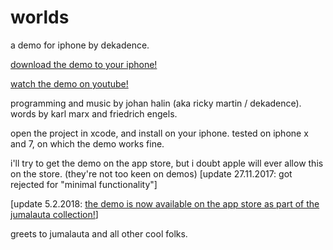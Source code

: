 # worlds

a demo for iphone by dekadence.

[download the demo to your iphone!](https://itunes.apple.com/fi/app/the-jumalauta-collection/id1344164506?mt=8)

[watch the demo on youtube!](https://www.youtube.com/watch?v=cI9C751w01E)

programming and music by johan halin (aka ricky martin / dekadence).
words by karl marx and friedrich engels.

open the project in xcode, and install on your iphone. tested on iphone x and 7, on which the demo works fine.

i'll try to get the demo on the app store, but i doubt apple will ever allow this on the store. (they're not too keen on demos) [update 27.11.2017: got rejected for "minimal functionality"]

[update 5.2.2018: [the demo is now available on the app store as part of the jumalauta collection!](https://itunes.apple.com/fi/app/the-jumalauta-collection/id1344164506?mt=8)]

greets to jumalauta and all other cool folks.
